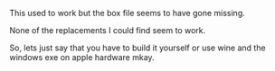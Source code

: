 This used to work but the box file seems to have gone missing.

None of the replacements I could find seem to work.

So, lets just say that you have to build it yourself or use wine and the windows exe on apple hardware mkay.



